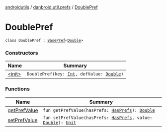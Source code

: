 [androidutils](../../index.md) / [danbroid.util.prefs](../index.md) / [DoublePref](./index.md)

# DoublePref

`class DoublePref : `[`BasePref`](../-base-pref/index.md)`<`[`Double`](https://kotlinlang.org/api/latest/jvm/stdlib/kotlin/-double/index.html)`>`

### Constructors

| Name | Summary |
|---|---|
| [&lt;init&gt;](-init-.md) | `DoublePref(key: `[`Int`](https://kotlinlang.org/api/latest/jvm/stdlib/kotlin/-int/index.html)`, defValue: `[`Double`](https://kotlinlang.org/api/latest/jvm/stdlib/kotlin/-double/index.html)`)` |

### Functions

| Name | Summary |
|---|---|
| [getPrefValue](get-pref-value.md) | `fun getPrefValue(hasPrefs: `[`HasPrefs`](../-has-prefs/index.md)`): `[`Double`](https://kotlinlang.org/api/latest/jvm/stdlib/kotlin/-double/index.html) |
| [setPrefValue](set-pref-value.md) | `fun setPrefValue(hasPrefs: `[`HasPrefs`](../-has-prefs/index.md)`, value: `[`Double`](https://kotlinlang.org/api/latest/jvm/stdlib/kotlin/-double/index.html)`): `[`Unit`](https://kotlinlang.org/api/latest/jvm/stdlib/kotlin/-unit/index.html) |
